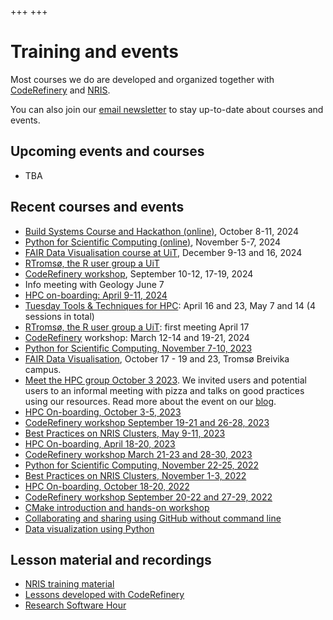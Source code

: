 +++
+++

# Training and events

Most courses we do are developed and organized together with
[CodeRefinery](https://coderefinery.org/) and
[NRIS](https://documentation.sigma2.no/).

You can also join our [email newsletter](@/contact.md) to stay up-to-date about
courses and events.


## Upcoming events and courses
- TBA

## Recent courses and events
- [Build Systems Course and Hackathon (online)](https://www.kth.se/form/build-systems-course-and-hackathon-part-i), October 8-11, 2024
- [Python for Scientific Computing (online)](https://www.aalto.fi/en/events/python-for-scientific-computing-5-7november2024), November 5-7, 2024
- [FAIR Data Visualisation course at UiT](https://uit.no/tavla/artikkel/850361/fair_data_visualisation_-_phd_course_2_ects), December 9-13 and 16, 2024
- [RTromsø, the R user group a UiT](https://uit-no.github.io/rtromso/)
- [CodeRefinery workshop](https://coderefinery.github.io/2024-09-10-workshop/), September 10-12, 17-19, 2024
- Info meeting with Geology June 7
- [HPC on-boarding: April 9-11, 2024](https://documentation.sigma2.no/training/events/2024-04-hpc-on-boarding.html)
- [Tuesday Tools & Techniques for HPC](https://scicomp.aalto.fi/training/scip/ttt4hpc-2024/): April 16 and 23, May 7 and 14 (4 sessions in total)
- [RTromsø, the R user group a UiT](https://uit-no.github.io/rtromso/): first meeting April 17
- [CodeRefinery](https://coderefinery.org/) workshop: March 12-14 and 19-21, 2024
- [Python for Scientific Computing, November 7-10, 2023](https://aaltoscicomp.github.io/python-for-scicomp/)
- [FAIR Data Visualisation](https://uit.no/tavla/artikkel/823818/fair_data_visualisation), October 17 - 19 and 23, Tromsø Breivika campus.
- [Meet the HPC group October 3 2023](@/events/outreach2023.md). We invited users and potential users to an informal meeting with pizza and talks on good practices using our resources. Read more about the event on our [blog](@/blog/2023-10-09-outreach.md).
- [HPC On-boarding, October 3-5, 2023](https://documentation.sigma2.no/training/events/2023-10-hpc-on-boarding.html)
- [CodeRefinery workshop September 19-21 and 26-28, 2023](https://coderefinery.github.io/2023-09-19-workshop/)
- [Best Practices on NRIS Clusters, May 9-11, 2023](https://documentation.sigma2.no/training/events/2023-05-best-practices-on-NRIS-clusters.html)
- [HPC On-boarding, April 18-20, 2023](https://documentation.sigma2.no/training/events/2023-04-hpc-on-boarding.html)
- [CodeRefinery workshop March 21-23 and 28-30, 2023](https://coderefinery.org/workshops/upcoming/)
- [Python for Scientific Computing, November 22-25, 2022](https://scicomp.aalto.fi/training/scip/python-for-scicomp-2022/)
- [Best Practices on NRIS Clusters, November 1-3, 2022](https://documentation.sigma2.no/training/events.html)
- [HPC On-boarding, October 18-20, 2022](https://documentation.sigma2.no/training/events.html)
- [CodeRefinery workshop September 20-22 and 27-29, 2022](https://coderefinery.github.io/2022-09-20-workshop/)
- [CMake introduction and hands-on workshop](https://coderefinery.github.io/cmake-workshop/)
- [Collaborating and sharing using GitHub without command line](https://coderefinery.github.io/github-without-command-line/)
- [Data visualization using Python](https://coderefinery.github.io/data-visualization-python/)


## Lesson material and recordings

- [NRIS training material](https://documentation.sigma2.no/training/material.html)
- [Lessons developed with CodeRefinery](https://coderefinery.org/lessons/)
- [Research Software Hour](https://researchsoftwarehour.github.io/)

